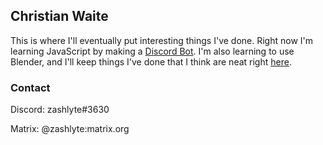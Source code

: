 ## Christian Waite
This is where I'll eventually put interesting things I've done. Right now I'm learning JavaScript by making a [Discord Bot](https://github.com/zashlyte/discordbot). I'm also learning to use Blender, and I'll keep things I've done that I think are neat right [here](./blender.html).
### Contact
Discord: zashlyte#3630

Matrix: @zashlyte:matrix.org
